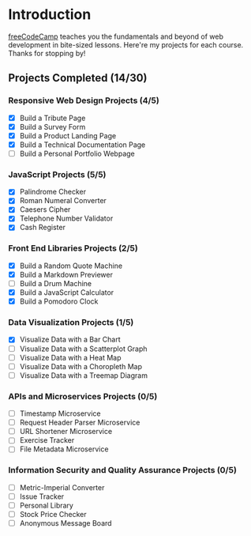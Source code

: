 # Introduction
[freeCodeCamp](https://learn.freecodecamp.org/) teaches you the fundamentals and beyond of web development in bite-sized lessons. Here're my projects for each course. Thanks for stopping by!

## Projects Completed (14/30)

### Responsive Web Design Projects (4/5)

- [X] Build a Tribute Page
- [X] Build a Survey Form
- [X] Build a Product Landing Page
- [X] Build a Technical Documentation Page
- [ ] Build a Personal Portfolio Webpage 

### JavaScript Projects (5/5)

- [X] Palindrome Checker
- [X] Roman Numeral Converter
- [X] Caesers Cipher
- [X] Telephone Number Validator
- [X] Cash Register

### Front End Libraries Projects (2/5)

- [X] Build a Random Quote Machine
- [X] Build a Markdown Previewer
- [ ] Build a Drum Machine
- [X] Build a JavaScript Calculator
- [X] Build a Pomodoro Clock

### Data Visualization Projects (1/5)

- [X] Visualize Data with a Bar Chart
- [ ] Visualize Data with a Scatterplot Graph
- [ ] Visualize Data with a Heat Map
- [ ] Visualize Data with a Choropleth Map
- [ ] Visualize Data with a Treemap Diagram

### APIs and Microservices Projects (0/5)

- [ ] Timestamp Microservice
- [ ] Request Header Parser Microservice
- [ ] URL Shortener Microservice
- [ ] Exercise Tracker
- [ ] File Metadata Microservice

### Information Security and Quality Assurance Projects (0/5)

- [ ] Metric-Imperial Converter
- [ ] Issue Tracker
- [ ] Personal Library
- [ ] Stock Price Checker
- [ ] Anonymous Message Board
